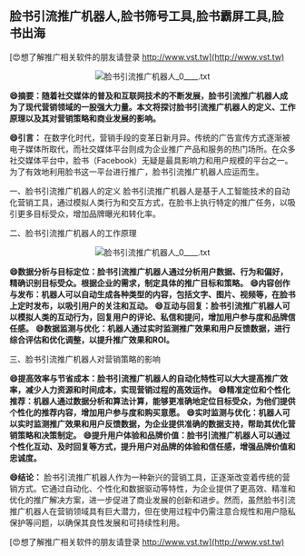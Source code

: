 ## **脸书引流推广机器人,脸书筛号工具,脸书霸屏工具,脸书出海**

[😍想了解推广相关软件的朋友请登录 http://www.vst.tw](http://www.vst.tw)

 <center><img src="https://vst.tw/MP4/tuiguang/png/6.png" alt="脸书引流推广机器人_0____.txt"></center>

**😄摘要：随着社交媒体的普及和互联网技术的不断发展，脸书引流推广机器人成为了现代营销领域的一股强大力量。本文将探讨脸书引流推广机器人的定义、工作原理以及其对营销策略和商业发展的影响。**

**😄引言：**
在数字化时代，营销手段的变革日新月异。传统的广告宣传方式逐渐被电子媒体所取代，而社交媒体平台则成为企业推广产品和服务的热门场所。在众多社交媒体平台中，脸书（Facebook）无疑是最具影响力和用户规模的平台之一。为了有效地利用脸书这一平台进行推广，脸书引流推广机器人应运而生。

一、脸书引流推广机器人的定义
脸书引流推广机器人是基于人工智能技术的自动化营销工具，通过模拟人类行为和交互方式，在脸书上执行特定的推广任务，以吸引更多目标受众，增加品牌曝光和转化率。

二、脸书引流推广机器人的工作原理

 <center><img src="https://vst.tw/MP4/tuiguang/png/3.png" alt="脸书引流推广机器人_0____.txt"></center>

**😄数据分析与目标定位：脸书引流推广机器人通过分析用户数据、行为和偏好，精确识别目标受众。根据企业的需求，制定具体的推广目标和策略。**
**😄内容创作与发布：机器人可以自动生成各种类型的内容，包括文字、图片、视频等，在脸书上定时发布，以吸引用户的关注和互动。**
**😄互动与回复：脸书引流推广机器人可以模拟人类的互动行为，回复用户的评论、私信和提问，增加用户参与度和品牌信任感。**
**😄数据监测与优化：机器人通过实时监测推广效果和用户反馈数据，进行综合评估和优化调整，以提升推广效果和ROI。**

三、脸书引流推广机器人对营销策略的影响

**😄提高效率与节省成本：脸书引流推广机器人的自动化特性可以大大提高推广效率，减少人力资源和时间成本，实现营销过程的高效运作。**
**😄精准定位和个性化推荐：机器人通过数据分析和算法计算，能够更准确地定位目标受众，为他们提供个性化的推荐内容，增加用户参与度和购买意愿。**
**😄实时监测与优化：机器人可以实时监测推广效果和用户反馈数据，为企业提供准确的数据支持，帮助其优化营销策略和决策制定。**
**😄提升用户体验和品牌价值：脸书引流推广机器人可以通过个性化互动、及时回复等方式，提升用户对品牌的体验和信任感，增强品牌价值和忠诚度。**

**😄结论：**
脸书引流推广机器人作为一种新兴的营销工具，正逐渐改变着传统的营销方式。它通过自动化、个性化和数据驱动等特性，为企业提供了更高效、精准和优化的推广解决方案，进一步促进了商业发展的创新和进步。然而，虽然脸书引流推广机器人在营销领域具有巨大潜力，但在使用过程中仍需注意合规性和用户隐私保护等问题，以确保其良性发展和可持续性利用。

[😍想了解推广相关软件的朋友请登录 http://www.vst.tw](http://www.vst.tw)



